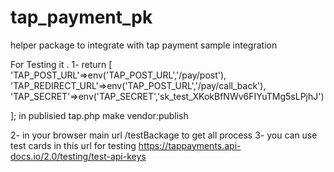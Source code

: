 # tap_payment_pk
helper package to integrate with tap payment sample integration

For Testing it .
1- return [
    'TAP_POST_URL'=>env('TAP_POST_URL','/pay/post'),
    'TAP_REDIRECT_URL'=>env('TAP_POST_URL','/pay/call_back'),
    'TAP_SECRET'=>env('TAP_SECRET','sk_test_XKokBfNWv6FIYuTMg5sLPjhJ')

];
in publisied tap.php 
make vendor:publish 

2- in your browser main url /testBackage to get all process 
3- you can use test cards in this url for testing 
https://tappayments.api-docs.io/2.0/testing/test-api-keys
